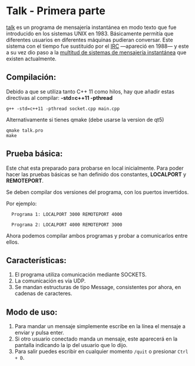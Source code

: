 # Talk - Primera parte

[talk](https://en.wikipedia.org/wiki/Talk_%28software%29) es un programa de mensajería instantánea en modo texto que fue introducido en los sistemas UNIX en 1983. Básicamente permitía que diferentes usuarios en diferentes máquinas pudieran conversar. Este sistema con el tiempo fue sustituido por el [IRC](https://en.wikipedia.org/wiki/Internet_Relay_Chat) —apareció en 1988— y este a su vez dio paso a la [multitud de sistemas de mensajería instantánea](https://en.wikipedia.org/wiki/Comparison_of_instant_messaging_protocols) que existen actualmente.


## Compilación:

   Debido a que se utiliza tanto C++ 11 como hilos, hay que añadir estas directivas al compilar: **-std=c++11 -pthread**
   
   `g++ -std=c++11 -pthread socket.cpp main.cpp`

   Alternativamente si tienes qmake (debe usarse la version de qt5)
   ```
   qmake talk.pro
   make
   ``` 

   
## Prueba básica:
   Este chat esta preparado para probarse en local inicialmente. Para poder hacer las pruebas básicas se han definido dos constantes, **LOCALPORT** y **REMOTEPORT**.

   Se deben compilar dos versiones del programa, con los puertos invertidos. 

   Por ejemplo:
   
      Programa 1: LOCALPORT 3000 REMOTEPORT 4000

      Programa 2: LOCALPORT 4000 REMOTEPORT 3000

   Ahora podemos compilar ambos programas y probar a comunicarlos entre ellos.

## Características:

1. El programa utiliza comunicación mediante SOCKETS.
2. La comunicación es vía UDP.
3. Se mandan estructuras de tipo Message, consistentes por ahora, en cadenas de caracteres.
   
## Modo de uso:
1. Para mandar un mensaje simplemente escribe en la línea el mensaje a enviar y pulsa enter.
2. Si otro usuario conectado manda un mensaje, este aparecerá en la pantalla indicando la ip del usuario que lo dijo.
3. Para salir puedes escribir en cualquier momento `/quit` o presionar `Ctrl + D`.

